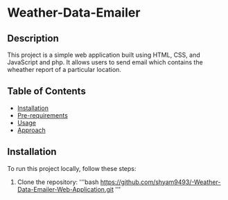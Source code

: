 # Weather-Data-Emailer 

## Description
This project is a simple web application built using HTML, CSS, and JavaScript and php. It allows users to send email which contains the wheather report of a particular location.

## Table of Contents
- [Installation](#installation)
- [Pre-requirements](#requirements)
- [Usage](#usage)
- [Approach](#approach)

## Installation
To run this project locally, follow these steps:

1. Clone the repository:
'''bash
https://github.com/shyam9493/-Weather-Data-Emailer-Web-Application.git
'''
